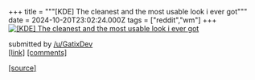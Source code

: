 +++
title = """[KDE] The cleanest and the most usable look i ever got"""
date = 2024-10-20T23:02:24.000Z
tags = ["reddit","wm"]
+++
[![[KDE] The cleanest and the most usable look i ever got](https://b.thumbs.redditmedia.com/Uxvz5L7Xg2ox_drZsiAZyWo08a9RtX-X6JLQ19Z60uE.jpg "[KDE] The cleanest and the most usable look i ever got")](https://www.reddit.com/r/unixporn/comments/1g8blh9/kde_the_cleanest_and_the_most_usable_look_i_ever/)

submitted by [/u/GatixDev](https://www.reddit.com/user/GatixDev)  
[\[link\]](https://www.reddit.com/gallery/1g8blh9) [\[comments\]](https://www.reddit.com/r/unixporn/comments/1g8blh9/kde_the_cleanest_and_the_most_usable_look_i_ever/)

[[source]](https://www.reddit.com/r/unixporn/comments/1g8blh9/kde_the_cleanest_and_the_most_usable_look_i_ever/)
